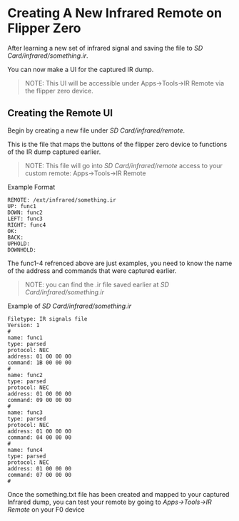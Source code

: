 # Creating A New Infrared Remote on Flipper Zero

After learning a new set of infrared signal and saving the file to *SD Card/infrared/something.ir*. 

You can now make a UI for the captured IR dump. 
>NOTE: This UI will be accessible under Apps->Tools->IR Remote via the flipper zero device.

## Creating the Remote UI
Begin by creating a new file under *SD Card/infrared/remote*. 

This is the file that maps the buttons of the flipper zero device to functions of the IR dump captured earlier.
>NOTE: This file will go into *SD Card/infrared/remote* access to your custom remote: Apps->Tools->IR Remote 

Example Format
```
REMOTE: /ext/infrared/something.ir
UP: func1
DOWN: func2
LEFT: func3
RIGHT: func4
OK: 
BACK:  
UPHOLD:   
DOWNHOLD:   
```

The func1-4 refrenced above are just examples, you need to know the name of the address and commands that were captured earlier.
>NOTE: you can find the .ir file saved earlier at *SD Card/infrared/something.ir*

Example of *SD Card/infrared/something.ir*
```
Filetype: IR signals file
Version: 1
# 
name: func1
type: parsed
protocol: NEC
address: 01 00 00 00
command: 1B 00 00 00
# 
name: func2
type: parsed
protocol: NEC
address: 01 00 00 00
command: 09 00 00 00
# 
name: func3
type: parsed
protocol: NEC
address: 01 00 00 00
command: 04 00 00 00
# 
name: func4
type: parsed
protocol: NEC
address: 01 00 00 00
command: 07 00 00 00
# 
```

Once the something.txt file has been created and mapped to your captured Infrared dump, you can test your remote by going to *Apps->Tools->IR Remote* on your F0 device
